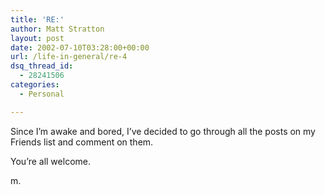 ```yaml
---
title: 'RE:'
author: Matt Stratton
layout: post
date: 2002-07-10T03:28:00+00:00
url: /life-in-general/re-4
dsq_thread_id:
  - 28241506
categories:
  - Personal

---
```

Since I&#8217;m awake and bored, I&#8217;ve decided to go through all the posts on my Friends list and comment on them.

You&#8217;re all welcome.

m.